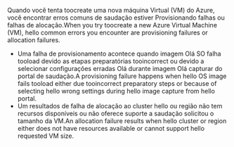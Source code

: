 <span data-ttu-id="f7015-101">Quando você tenta toocreate uma nova máquina Virtual (VM) do Azure, você encontrar erros comuns de saudação estiver Provisionando falhas ou falhas de alocação.</span><span class="sxs-lookup"><span data-stu-id="f7015-101">When you try toocreate a new Azure Virtual Machine (VM), hello common errors you encounter are provisioning failures or allocation failures.</span></span>

* <span data-ttu-id="f7015-102">Uma falha de provisionamento acontece quando imagem Olá SO falha tooload devido as etapas preparatórias tooincorrect ou devido a selecionar configurações erradas Olá durante imagem Olá capturar do portal de saudação.</span><span class="sxs-lookup"><span data-stu-id="f7015-102">A provisioning failure happens when hello OS image fails tooload either due tooincorrect preparatory steps or because of selecting hello wrong settings during hello image capture from hello portal.</span></span>
* <span data-ttu-id="f7015-103">Um resultados de falha de alocação ao cluster hello ou região não tem recursos disponíveis ou não oferece suporte a saudação solicitou o tamanho da VM.</span><span class="sxs-lookup"><span data-stu-id="f7015-103">An allocation failure results when hello cluster or region either does not have resources available or cannot support hello requested VM size.</span></span>

